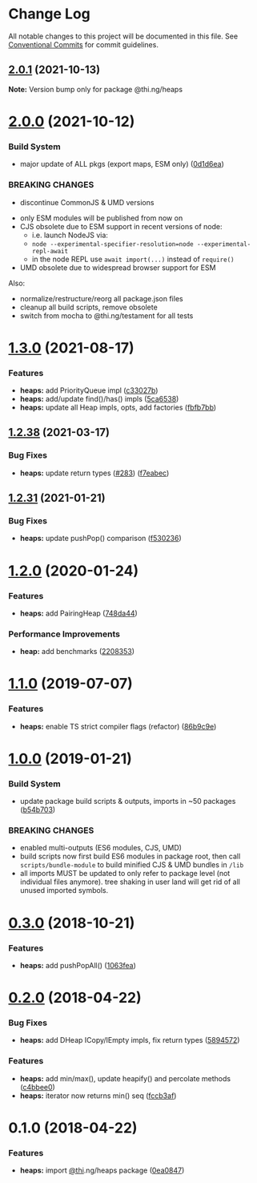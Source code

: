 # Change Log

All notable changes to this project will be documented in this file.
See [Conventional Commits](https://conventionalcommits.org) for commit guidelines.

## [2.0.1](https://github.com/thi-ng/umbrella/compare/@thi.ng/heaps@2.0.0...@thi.ng/heaps@2.0.1) (2021-10-13)

**Note:** Version bump only for package @thi.ng/heaps





# [2.0.0](https://github.com/thi-ng/umbrella/compare/@thi.ng/heaps@1.3.1...@thi.ng/heaps@2.0.0) (2021-10-12)


### Build System

* major update of ALL pkgs (export maps, ESM only) ([0d1d6ea](https://github.com/thi-ng/umbrella/commit/0d1d6ea9fab2a645d6c5f2bf2591459b939c09b6))


### BREAKING CHANGES

* discontinue CommonJS & UMD versions

- only ESM modules will be published from now on
- CJS obsolete due to ESM support in recent versions of node:
  - i.e. launch NodeJS via:
  - `node --experimental-specifier-resolution=node --experimental-repl-await`
  - in the node REPL use `await import(...)` instead of `require()`
- UMD obsolete due to widespread browser support for ESM

Also:
- normalize/restructure/reorg all package.json files
- cleanup all build scripts, remove obsolete
- switch from mocha to @thi.ng/testament for all tests






#  [1.3.0](https://github.com/thi-ng/umbrella/compare/@thi.ng/heaps@1.2.43...@thi.ng/heaps@1.3.0) (2021-08-17) 

###  Features 

- **heaps:** add PriorityQueue impl ([c33027b](https://github.com/thi-ng/umbrella/commit/c33027bfe8cc1cb5aa0241767d7bc788ff6b63f6)) 
- **heaps:** add/update find()/has() impls ([5ca6538](https://github.com/thi-ng/umbrella/commit/5ca6538d04fdc66f5174db5a7d6183979b26465c)) 
- **heaps:** update all Heap impls, opts, add factories ([fbfb7bb](https://github.com/thi-ng/umbrella/commit/fbfb7bb2959334544efa2d52bd98d8d3e5638dcc)) 

##  [1.2.38](https://github.com/thi-ng/umbrella/compare/@thi.ng/heaps@1.2.37...@thi.ng/heaps@1.2.38) (2021-03-17) 

###  Bug Fixes 

- **heaps:** update return types ([#283](https://github.com/thi-ng/umbrella/issues/283)) ([f7eabec](https://github.com/thi-ng/umbrella/commit/f7eabec276a6a08b58d93512421bae1df1817f2d)) 

##  [1.2.31](https://github.com/thi-ng/umbrella/compare/@thi.ng/heaps@1.2.30...@thi.ng/heaps@1.2.31) (2021-01-21) 

###  Bug Fixes 

- **heaps:** update pushPop() comparison ([f530236](https://github.com/thi-ng/umbrella/commit/f5302368a56435cda92bbdc205b9467acaf9c64b)) 

#  [1.2.0](https://github.com/thi-ng/umbrella/compare/@thi.ng/heaps@1.1.6...@thi.ng/heaps@1.2.0) (2020-01-24) 

###  Features 

- **heaps:** add PairingHeap ([748da44](https://github.com/thi-ng/umbrella/commit/748da4405f9b4ab49bbdb3d4b49131df1f0cae88)) 

###  Performance Improvements 

- **heap:** add benchmarks ([2208353](https://github.com/thi-ng/umbrella/commit/220835345b1e842950a7288a8cc618585fda593f)) 

#  [1.1.0](https://github.com/thi-ng/umbrella/compare/@thi.ng/heaps@1.0.10...@thi.ng/heaps@1.1.0) (2019-07-07) 

###  Features 

- **heaps:** enable TS strict compiler flags (refactor) ([86b9c9e](https://github.com/thi-ng/umbrella/commit/86b9c9e)) 

#  [1.0.0](https://github.com/thi-ng/umbrella/compare/@thi.ng/heaps@0.3.1...@thi.ng/heaps@1.0.0) (2019-01-21) 

###  Build System 

- update package build scripts & outputs, imports in ~50 packages ([b54b703](https://github.com/thi-ng/umbrella/commit/b54b703)) 

###  BREAKING CHANGES 

- enabled multi-outputs (ES6 modules, CJS, UMD) 
- build scripts now first build ES6 modules in package root, then call   `scripts/bundle-module` to build minified CJS & UMD bundles in `/lib` 
- all imports MUST be updated to only refer to package level   (not individual files anymore). tree shaking in user land will get rid of   all unused imported symbols. 

#  [0.3.0](https://github.com/thi-ng/umbrella/compare/@thi.ng/heaps@0.2.20...@thi.ng/heaps@0.3.0) (2018-10-21) 

###  Features 

- **heaps:** add pushPopAll() ([1063fea](https://github.com/thi-ng/umbrella/commit/1063fea)) 

#  [0.2.0](https://github.com/thi-ng/umbrella/compare/@thi.ng/heaps@0.1.0...@thi.ng/heaps@0.2.0) (2018-04-22) 

###  Bug Fixes 

- **heaps:** add DHeap ICopy/IEmpty impls, fix return types ([5894572](https://github.com/thi-ng/umbrella/commit/5894572)) 

###  Features 

- **heaps:** add min/max(), update heapify() and percolate methods ([c4bbee0](https://github.com/thi-ng/umbrella/commit/c4bbee0)) 
- **heaps:** iterator now returns min() seq ([fccb3af](https://github.com/thi-ng/umbrella/commit/fccb3af)) 

#  0.1.0 (2018-04-22) 

###  Features 

- **heaps:** import [@thi](https://github.com/thi).ng/heaps package ([0ea0847](https://github.com/thi-ng/umbrella/commit/0ea0847))
